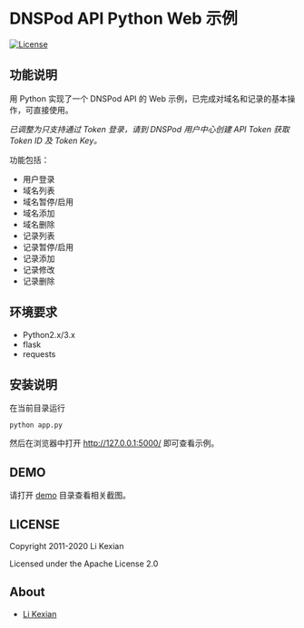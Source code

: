 # DNSPod API Python Web 示例

[![License](https://img.shields.io/badge/license-Apache%202.0-blue.svg)](LICENSE)

## 功能说明

用 Python 实现了一个 DNSPod API 的 Web 示例，已完成对域名和记录的基本操作，可直接使用。

*已调整为只支持通过 Token 登录，请到 DNSPod 用户中心创建 API Token 获取 Token ID 及 Token Key。*

功能包括：
- 用户登录
- 域名列表
- 域名暂停/启用
- 域名添加
- 域名删除
- 记录列表
- 记录暂停/启用
- 记录添加
- 记录修改
- 记录删除

## 环境要求

- Python2.x/3.x
- flask
- requests

## 安装说明

在当前目录运行

    python app.py

然后在浏览器中打开 http://127.0.0.1:5000/ 即可查看示例。

## DEMO

请打开 [demo](demo) 目录查看相关截图。

## LICENSE

Copyright 2011-2020 Li Kexian

Licensed under the Apache License 2.0

## About

- [Li Kexian](https://www.likexian.com/)
